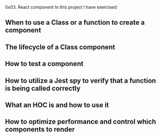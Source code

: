 0x03. React component
In this project I have exercised:
## When to use a Class or a function to create a component
## The lifecycle of a Class component
## How to test a component
## How to utilize a Jest spy to verify that a function is being called correctly
## What an HOC is and how to use it
## How to optimize performance and control which components to render

